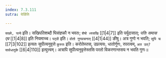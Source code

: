 ```yaml
---
index: 7.3.111
sutra: घेर्ङिति

---
```

   `सख्ये, पत्ये` इति। सखिपतिशब्दौ घिसंज्ञकौ न भवतः; `शेषो ध्यसखि`  [[1|4|7]]  इति पर्युदासात्; _पतिः समास एव_ [[1|4|8]]  इति नियमाच्च। `पट्वी` इति। `वोतो गुणवचनात्`  [[4|1|44]]  ङीषु। अत्र गुणो न भवति; `सुपि च`  [[7|3|102]]  इत्यतः सुपीत्यनुवृत्ते `कुरुतः` इति। करोतेस्तस्, उप्रत्ययः, धातोर्गुणः, रपरत्वम्, `अत उत्? सार्वधातुके`  [[6|4|110]]  इत्युत्त्वम्। अत्रापि सुपीत्यनुवृत्तेस्तसि परतो विकरणान्तसय न भवति गुणः॥